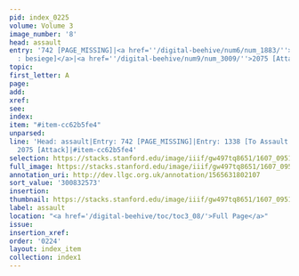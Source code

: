 ```yaml
---
pid: index_0225
volume: Volume 3
image_number: '8'
head: assault
entry: '742 [PAGE_MISSING]|<a href=''/digital-beehive/num6/num_1883/''>1338 [To Assault
  : besiege]</a>|<a href=''/digital-beehive/num9/num_3009/''>2075 [Attack]</a>'
topic:
first_letter: A
page:
add:
xref:
see:
index:
item: "#item-cc62b5fe4"
unparsed:
line: 'Head: assault|Entry: 742 [PAGE_MISSING]|Entry: 1338 [To Assault : besiege]|Entry:
  2075 [Attack]|#item-cc62b5fe4'
selection: https://stacks.stanford.edu/image/iiif/gw497tq8651/1607_0951/1764,2573,784,162/full/0/default.jpg
full_image: https://stacks.stanford.edu/image/iiif/gw497tq8651/1607_0951/full/full/0/default.jpg
annotation_uri: http://dev.llgc.org.uk/annotation/1565631802107
sort_value: '300832573'
insertion:
thumbnail: https://stacks.stanford.edu/image/iiif/gw497tq8651/1607_0951/1764,2573,784,162/150,/0/default.jpg
label: assault
location: "<a href='/digital-beehive/toc/toc3_08/'>Full Page</a>"
issue:
insertion_xref:
order: '0224'
layout: index_item
collection: index1
---
```

